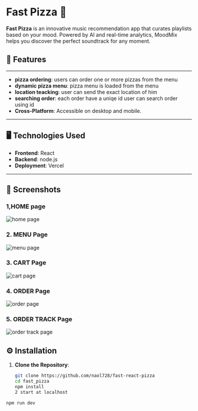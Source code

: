 # Fast Pizza 🎵

**Fast Pizza** is an innovative music recommendation app that curates playlists based on your mood. Powered by AI and real-time analytics, MoodMix helps you discover the perfect soundtrack for any moment.

## 🚀 Features

---

- **pizza ordering**: users can order one or more pizzas from the menu
- **dynamic pizza menu**: pizza menu is loaded from the menu
- **location teacking**: user can send the exact location of him
- **searching order**: each order have a uniqe id user can search order using id
- **Cross-Platform**: Accessible on desktop and mobile.

---

## 🖥️ Technologies Used

- **Frontend**: React
- **Backend**: node.js
- **Deployment**: Vercel

---

## 📸 Screenshots

### 1,HOME page

![home page](https://github.com/naol728/fast-react-pizza/blob/main/images/home.png](https://github.com/naol728/fast-react-pizza/blob/main/images/home.png?raw=true))

### 2. MENU Page

![menu page](https://github.com/naol728/fast-react-pizza/blob/main/images/Screenshot%202025-03-16%20193442.png](https://github.com/naol728/fast-react-pizza/blob/main/images/Screenshot%202025-03-16%20193442.png?raw=true))

### 3. CART Page

![cart page](https://github.com/naol728/fast-react-pizza/blob/main/images/cart.png](https://github.com/naol728/fast-react-pizza/blob/main/images/cart.png?raw=true))

### 4. ORDER Page

![order page](https://github.com/naol728/fast-react-pizza/blob/main/images/form.png](https://github.com/naol728/fast-react-pizza/blob/main/images/form.png?raw=true))

### 5. ORDER TRACK Page

![order track page](https://github.com/naol728/fast-react-pizza/blob/main/images/ordertrack.png](https://github.com/naol728/fast-react-pizza/blob/main/images/ordertrack.png?raw=true))


## ⚙️ Installation

1. **Clone the Repository**:
   ```bash
   git clone https://github.com/naol728/fast-react-pizza
   cd fast_pizza
   npm install
   2 start at localhost
   ```

```bash
npm run dev

```
